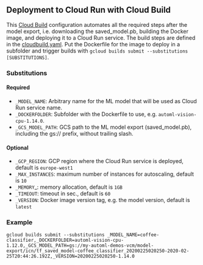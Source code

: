## Deployment to Cloud Run with Cloud Build
This [Cloud Build] configuration automates all the required steps after the model export, i.e. downloading the saved_model.pb, building the Docker 
image, and deploying it to a Cloud Run service. The build steps are defined in the [cloudbuild.yaml]. Put the Dockerfile for the image to deploy in a 
subfolder and trigger builds with `gcloud builds submit --substitutions [SUBSTITUTIONS]`.

### Substitutions
#### Required
* `_MODEL_NAME`: Arbitrary name for the ML model that will be used as Cloud Run service name.
* `_DOCKERFOLDER`: Subfolder with the Dockerfile to use, e.g. `automl-vision-cpu-1.14.0`.
* `_GCS_MODEL_PATH`: GCS path to the ML model export (saved_model.pb), including the gs:// prefix, without trailing slash.
#### Optional
* `_GCP_REGION`: GCP region where the Cloud Run service is deployed, default is `europe-west1`
* `_MAX_INSTANCES`: maximum number of instances for autoscaling, default is `10`
* `_MEMORY`_: memory allocation, default is `1GB`
* `_TIMEOUT`: timeout in sec., default is `60`
* `_VERSION`: Docker image version tag, e.g. the model version, default is `latest`
### Example
`gcloud builds submit --substitutions _MODEL_NAME=coffee-classifier,_DOCKERFOLDER=automl-vision-cpu-1.12.0,_GCS_MODEL_PATH=gs://my-automl-demos-vcm/model-export/icn/tf_saved_model-coffee_classifier_20200225020250-2020-02-25T20:44:26.192Z,_VERSION=20200225020250-1.14.0`


[Cloud Build]: https://cloud.google.com/cloud-build
[cloudbuild.yaml]: cloudbuild.yaml
